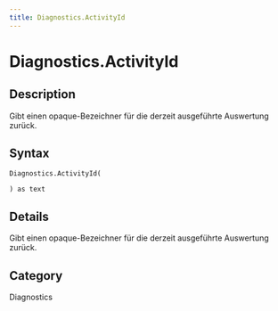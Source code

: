 ```yaml
---
title: Diagnostics.ActivityId
---
```


# Diagnostics.ActivityId


## Description

Gibt einen opaque-Bezeichner für die derzeit ausgeführte Auswertung zurück.


## Syntax

```powerquery
Diagnostics.ActivityId(

) as text
```


## Details

Gibt einen opaque-Bezeichner für die derzeit ausgeführte Auswertung zurück.



## Category
Diagnostics
